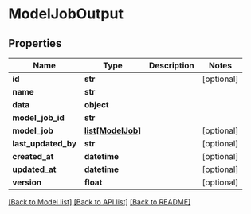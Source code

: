 # ModelJobOutput

## Properties
Name | Type | Description | Notes
------------ | ------------- | ------------- | -------------
**id** | **str** |  | [optional] 
**name** | **str** |  | 
**data** | **object** |  | 
**model_job_id** | **str** |  | 
**model_job** | [**list[ModelJob]**](ModelJob.md) |  | [optional] 
**last_updated_by** | **str** |  | [optional] 
**created_at** | **datetime** |  | [optional] 
**updated_at** | **datetime** |  | [optional] 
**version** | **float** |  | [optional] 

[[Back to Model list]](../README.md#documentation-for-models) [[Back to API list]](../README.md#documentation-for-api-endpoints) [[Back to README]](../README.md)

